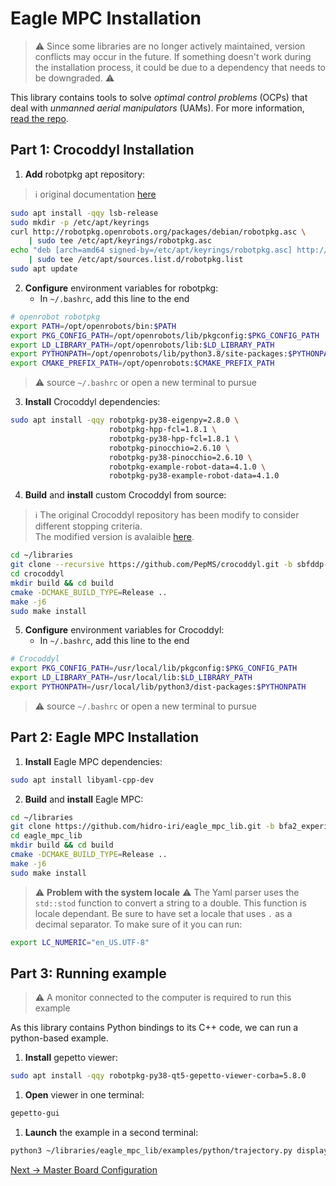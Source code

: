 # Eagle MPC Installation

> :warning: Since some libraries are no longer actively maintained, version conflicts may occur in the future. If something doesn't work during the installation process, it could be due to a dependency that needs to be downgraded. :warning:


This library contains tools to solve *optimal control problems* (OCPs) that deal with *unmanned aerial manipulators* (UAMs). For more information, [read the repo](https://github.com/hidro-iri/eagle_mpc_lib).

## Part 1: Crocoddyl Installation
1. **Add** robotpkg apt repository:
> :information_source: original documentation [here](http://robotpkg.openrobots.org/debian.html)
``` bash
sudo apt install -qqy lsb-release
sudo mkdir -p /etc/apt/keyrings
curl http://robotpkg.openrobots.org/packages/debian/robotpkg.asc \
    | sudo tee /etc/apt/keyrings/robotpkg.asc
echo "deb [arch=amd64 signed-by=/etc/apt/keyrings/robotpkg.asc] http://robotpkg.openrobots.org/packages/debian/pub $(lsb_release -cs) robotpkg" \
    | sudo tee /etc/apt/sources.list.d/robotpkg.list
sudo apt update
```
2. **Configure** environment variables for robotpkg:
    - In `~/.bashrc`, add this line to the end
``` bash
# openrobot robotpkg
export PATH=/opt/openrobots/bin:$PATH
export PKG_CONFIG_PATH=/opt/openrobots/lib/pkgconfig:$PKG_CONFIG_PATH
export LD_LIBRARY_PATH=/opt/openrobots/lib:$LD_LIBRARY_PATH
export PYTHONPATH=/opt/openrobots/lib/python3.8/site-packages:$PYTHONPATH
export CMAKE_PREFIX_PATH=/opt/openrobots:$CMAKE_PREFIX_PATH
```
> :warning: source `~/.bashrc` or open a new terminal to pursue
3. **Install** Crocoddyl dependencies:
``` bash
sudo apt install -qqy robotpkg-py38-eigenpy=2.8.0 \
                      robotpkg-hpp-fcl=1.8.1 \
                      robotpkg-py38-hpp-fcl=1.8.1 \
                      robotpkg-pinocchio=2.6.10 \
                      robotpkg-py38-pinocchio=2.6.10 \
                      robotpkg-example-robot-data=4.1.0 \
                      robotpkg-py38-example-robot-data=4.1.0
```
4. **Build** and **install** custom Crocoddyl from source:
> :information_source: The original Crocoddyl repository has been modify to consider different stopping criteria.  
> The modified version is avalaible [here](https://github.com/PepMS/crocoddyl/tree/sbfddp-v2).
``` bash
cd ~/libraries
git clone --recursive https://github.com/PepMS/crocoddyl.git -b sbfddp-v2
cd crocoddyl
mkdir build && cd build
cmake -DCMAKE_BUILD_TYPE=Release ..
make -j6
sudo make install
```
5. **Configure** environment variables for Crocoddyl:
    - In `~/.bashrc`, add this line to the end 
``` bash
# Crocoddyl 
export PKG_CONFIG_PATH=/usr/local/lib/pkgconfig:$PKG_CONFIG_PATH
export LD_LIBRARY_PATH=/usr/local/lib:$LD_LIBRARY_PATH
export PYTHONPATH=/usr/local/lib/python3/dist-packages:$PYTHONPATH
```
> :warning: source `~/.bashrc` or open a new terminal to pursue

## Part 2: Eagle MPC Installation
1. **Install** Eagle MPC dependencies:
``` bash
sudo apt install libyaml-cpp-dev
```
2. **Build** and **install** Eagle MPC:
``` bash
cd ~/libraries
git clone https://github.com/hidro-iri/eagle_mpc_lib.git -b bfa2_experiments
cd eagle_mpc_lib
mkdir build && cd build
cmake -DCMAKE_BUILD_TYPE=Release ..
make -j6
sudo make install
```
> :warning: **Problem with the system locale** :warning: The Yaml parser uses the `std::stod` function to convert a string to a double. This function is locale dependant. Be sure to have set a locale that uses `.` as a decimal separator. To make sure of it you can run:
``` bash
export LC_NUMERIC="en_US.UTF-8"
```
 
## Part 3: Running example
> :warning: A monitor connected to the computer is required to run this example

As this library contains Python bindings to its C++ code, we can run a python-based example.
1. **Install** gepetto viewer:
```bash
sudo apt install -qqy robotpkg-py38-qt5-gepetto-viewer-corba=5.8.0
```
1. **Open** viewer in one terminal:
``` bash
gepetto-gui
```
1. **Launch** the example in a second terminal:
``` bash
python3 ~/libraries/eagle_mpc_lib/examples/python/trajectory.py display
```

[Next → Master Board Configuration](3_master_board_configuration.md)
